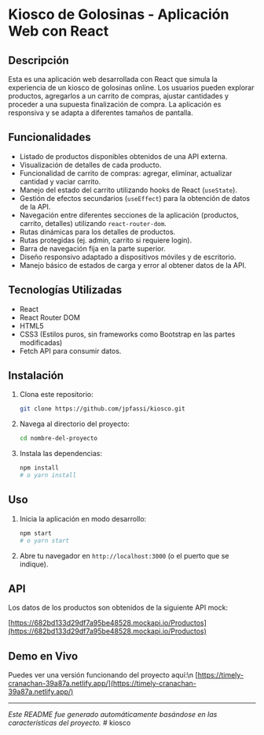 # Kiosco de Golosinas - Aplicación Web con React

## Descripción

Esta es una aplicación web desarrollada con React que simula la experiencia de un kiosco de golosinas online. Los usuarios pueden explorar productos, agregarlos a un carrito de compras, ajustar cantidades y proceder a una supuesta finalización de compra. La aplicación es responsiva y se adapta a diferentes tamaños de pantalla.

## Funcionalidades

*   Listado de productos disponibles obtenidos de una API externa.
*   Visualización de detalles de cada producto.
*   Funcionalidad de carrito de compras: agregar, eliminar, actualizar cantidad y vaciar carrito.
*   Manejo del estado del carrito utilizando hooks de React (`useState`).
*   Gestión de efectos secundarios (`useEffect`) para la obtención de datos de la API.
*   Navegación entre diferentes secciones de la aplicación (productos, carrito, detalles) utilizando `react-router-dom`.
*   Rutas dinámicas para los detalles de productos.
*   Rutas protegidas (ej. admin, carrito si requiere login).
*   Barra de navegación fija en la parte superior.
*   Diseño responsivo adaptado a dispositivos móviles y de escritorio.
*   Manejo básico de estados de carga y error al obtener datos de la API.

## Tecnologías Utilizadas

*   React
*   React Router DOM
*   HTML5
*   CSS3 (Estilos puros, sin frameworks como Bootstrap en las partes modificadas)
*   Fetch API para consumir datos.

## Instalación

1.  Clona este repositorio:
    ```bash
    git clone https://github.com/jpfassi/kiosco.git
    ```
2.  Navega al directorio del proyecto:
    ```bash
    cd nombre-del-proyecto
    ```
3.  Instala las dependencias:
    ```bash
    npm install
    # o yarn install
    ```

## Uso

1.  Inicia la aplicación en modo desarrollo:
    ```bash
    npm start
    # o yarn start
    ```
2.  Abre tu navegador en `http://localhost:3000` (o el puerto que se indique).

## API

Los datos de los productos son obtenidos de la siguiente API mock:

[https://682bd133d29df7a95be48528.mockapi.io/Productos](https://682bd133d29df7a95be48528.mockapi.io/Productos)

## Demo en Vivo

Puedes ver una versión funcionando del proyecto aquí:\n
[https://timely-cranachan-39a87a.netlify.app/](https://timely-cranachan-39a87a.netlify.app/)

---

*Este README fue generado automáticamente basándose en las características del proyecto.*
#   k i o s c o 
 
 